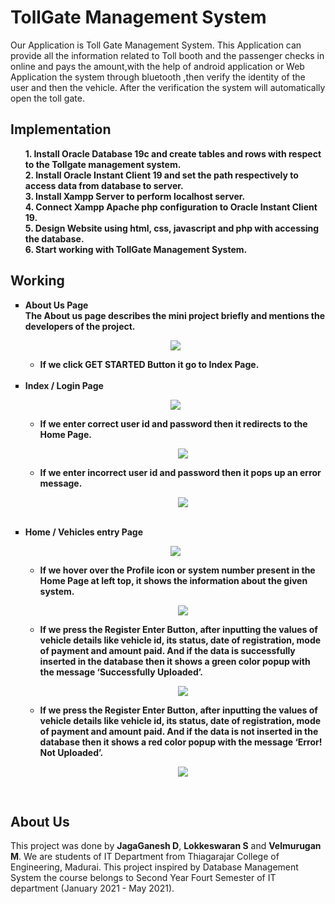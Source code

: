 # TollGate Management System
Our Application is Toll Gate Management System. This Application can provide all the information related to Toll booth and the passenger checks in online and pays the amount,with the help of android application or Web Application the system through bluetooth ,then verify the identity of the user and then the vehicle. After the verification the system will automatically open the toll gate.

## Implementation
<ul>
  <b>1. Install Oracle Database 19c and create tables and rows with respect to the Tollgate management system.</b></br>
  <b>2. Install Oracle Instant Client 19 and set the path respectively to access data from database to server.</b></br>
  <b>3. Install Xampp Server to perform localhost server.</b></br>
  <b>4. Connect Xampp Apache php configuration to Oracle Instant Client 19.</b></br>
  <b>5. Design Website using html, css, javascript and php with accessing the database.</b></br>
  <b>6. Start working with TollGate Management System.</b>
</ul>

## Working
<b>
<ul type="square">
  <li>About Us Page</li>
    The About us page describes the mini project briefly and mentions the developers of the project.
    <p align="center"><img src="Photos/Working_Photos/1.png"></p>
    <ul type="circle">
      <li>If we click GET STARTED Button it go to Index Page.</li>
    </ul>
    </br>
  <li>Index / Login Page</li>
    <p align="center"><img src="Photos/Working_Photos/2.png"></p>
    <ul type="circle">
      <li>If we enter correct user id and password then it redirects to the Home Page.</li>
        <p align="center"><img src="Photos/Working_Photos/3.png"></p>
      <li>If we enter incorrect user id and password then it pops up an error message.</li>
        <p align="center"><img src="Photos/Working_Photos/4.png"></p>
    </ul>
    </br>
  <li>Home / Vehicles entry Page</li>
    <p align="center"><img src="Photos/Working_Photos/5.png"></p>
    <ul type="circle">
      <li>If we hover over the Profile icon or system number present in the Home Page at left top, it shows the information about the given system.</li>
        <p align="center"><img src="Photos/Working_Photos/6.png"></p>
      <li>If we press the Register Enter Button, after inputting the values of vehicle details like vehicle id, its status, date of registration, mode of payment and amount paid. And if the data is successfully inserted in the database then it shows a green color popup with the message ‘Successfully Uploaded’.</li>
        <p align="center"><img src="Photos/Working_Photos/7.png"></p>
      <li>If we press the Register Enter Button, after inputting the values of vehicle details like vehicle id, its status, date of registration, mode of payment and amount paid. And if the data is not inserted in the database then it shows a red color popup with the message ‘Error! Not Uploaded’.</li>
        <p align="center"><img src="Photos/Working_Photos/8.png"></p>
    </ul>
</ul>
</b>
</br>

## About Us
This project was done by <b>JagaGanesh D</b>, <b>Lokkeswaran S</b> and <b>Velmurugan M</b>. We are students of IT Department from Thiagarajar College of Engineering, Madurai. This project inspired by Database Management System the course belongs to Second Year Fourt Semester of IT department (January 2021 - May 2021).
